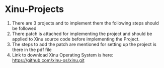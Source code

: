 # Xinu-Projects
1. There are 3 projects and to implement them the following steps should be followed 
2. There patch is attached for implementing the project and should be applied to Xinu source code before implementing the Project.
3. The steps to add the patch are mentioned for setting up the project is there in the pdf file 
4. Link to download Xinu Operating System is here: https://github.com/xinu-os/xinu.git
